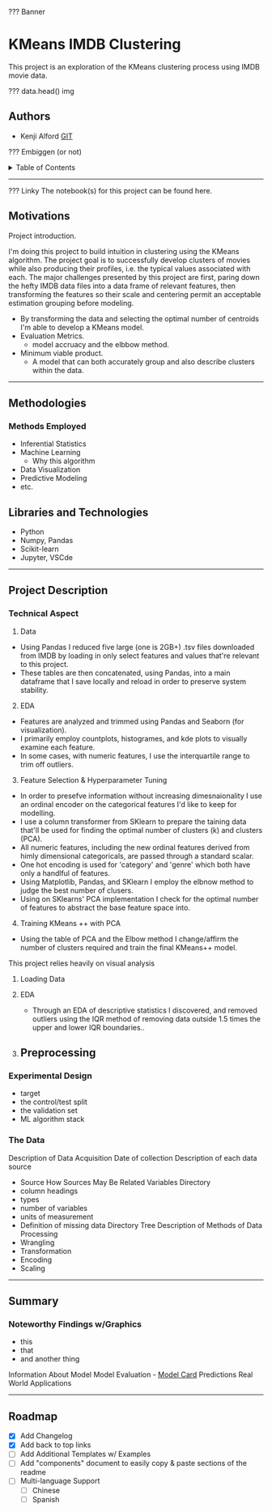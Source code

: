 ??? Banner


# KMeans IMDB Clustering

This project is an exploration of the KMeans clustering process using IMDB movie data.

??? data.head() img

## Authors

- Kenji Alford [GIT](https://www.github.com/333kenji)

??? Embiggen (or not)
<!-- TABLE OF CONTENTS -->
<details>
    
  <summary>Table of Contents</summary>
  <ol>
    <li>
      <a href="#about-the-project">About The Project</a>
      <ul>
        <li><a href="#built-with">Built With</a></li>
      </ul>
    </li>
    <li>
      <a href="#getting-started">Getting Started</a>
      <ul>
        <li><a href="#prerequisites">Prerequisites</a></li>
        <li><a href="#installation">Installation</a></li>
      </ul>
    </li>
    <li><a href="#usage">Usage</a></li>
    <li><a href="#roadmap">Roadmap</a></li>
    <li><a href="#contributing">Contributing</a></li>
    <li><a href="#license">License</a></li>
    <li><a href="#contact">Contact</a></li>
    <li><a href="#acknowledgments">Acknowledgments</a></li>
  </ol>
</details>


---
??? Linky
The notebook(s) for this project can be found here.


## Motivations

Project introduction.

I'm doing this project to build intuition in clustering using the KMeans algorithm. The project goal is to successfully develop clusters of movies while also producing their profiles, i.e. the typical values associated with each. The major challenges presented by this project are first, paring down the hefty IMDB data files into a data frame of relevant features, then transforming the features so their scale and centering permit an acceptable estimation grouping before modeling.
- By transforming the data and selecting the optimal number of centroids I'm able to develop a KMeans model.
- Evaluation Metrics.
    - model accruacy and the elbbow method.
- Minimum viable product.
    - A model that can both accurately group and also describe clusters within the data.


---
## Methodologies
### Methods Employed
- Inferential Statistics
- Machine Learning
    - Why this algorithm
- Data Visualization
- Predictive Modeling
- etc.
## Libraries and Technologies
- Python
- Numpy, Pandas
- Scikit-learn
- Jupyter, VSCde

---
## Project Description
### Technical Aspect
1. Data
- Using Pandas I reduced five large (one is 2GB+) .tsv files downloaded from IMDB by loading in only select features and values that're relevant to this project.
- These tables are then concatenated, using Pandas, into a main dataframe that I save locally and reload in order to preserve system stability.

2. EDA
- Features are analyzed and trimmed using Pandas and Seaborn (for visualization).
- I primarily employ countplots, histogrames, and kde plots to visually examine each feature.
- In some cases, with numeric features, I use the interquartile range to trim off outliers.

3. Feature Selection & Hyperparameter Tuning
- In order to presefve information without increasing dimesnaionality I use an ordinal encoder on the categorical features I'd like to keep for modelling.
- I use a column transformer from SKlearn to prepare the taining data that'll be used for finding the optimal number of clusters (k) and clusters (PCA).
- All numeric features, including the new ordinal features derived from himly dimensional categoricals, are passed through a standard scalar.
- One hot encoding is used for 'category' and 'genre' which both have only a handlful of features.
- Using Matplotlib, Pandas, and SKlearn I employ the elbnow method to judge the best number of clusers.
- Using on SKlearns' PCA implementation I check for the optimal number of features to abstract the base feature space into.

4. Training KMeans ++ with PCA
- Using the table of PCA and the Elbow method I change/affirm the number of clusters required and train the final KMeans++ model.




This project relies heavily on visual analysis
1. Loading Data

2. EDA
    - Through an EDA of descriptive statistics I discovered, and removed outliers using the IQR method of removing data outside 1.5 times the upper and lower IQR boundaries..
3. Preprocessing
    - 
 ### Experimental Design
 - target
 - the control/test split
 - the validation set
 - ML algorithm stack
 ### The Data

Description of Data Acquisition
Date of collection
Description of each data source
- Source
How Sources May Be Related
Variables Directory
- column headings
- types
- number of variables
- units of measurement
- Definition of missing data
Directory Tree
Description of Methods of Data Processing
- Wrangling
- Transformation
- Encoding
- Scaling

---
## Summary
### Noteworthy Findings w/Graphics
- this
- that
- and another thing


Information About Model
Model Evaluation
    - [Model Card](https://arxiv.org/pdf/1810.03993.pdf)
Predictions
Real World Applications

---
<!-- ROADMAP -->
## Roadmap

- [x] Add Changelog
- [x] Add back to top links
- [ ] Add Additional Templates w/ Examples
- [ ] Add "components" document to easily copy & paste sections of the readme
- [ ] Multi-language Support
    - [ ] Chinese
    - [ ] Spanish